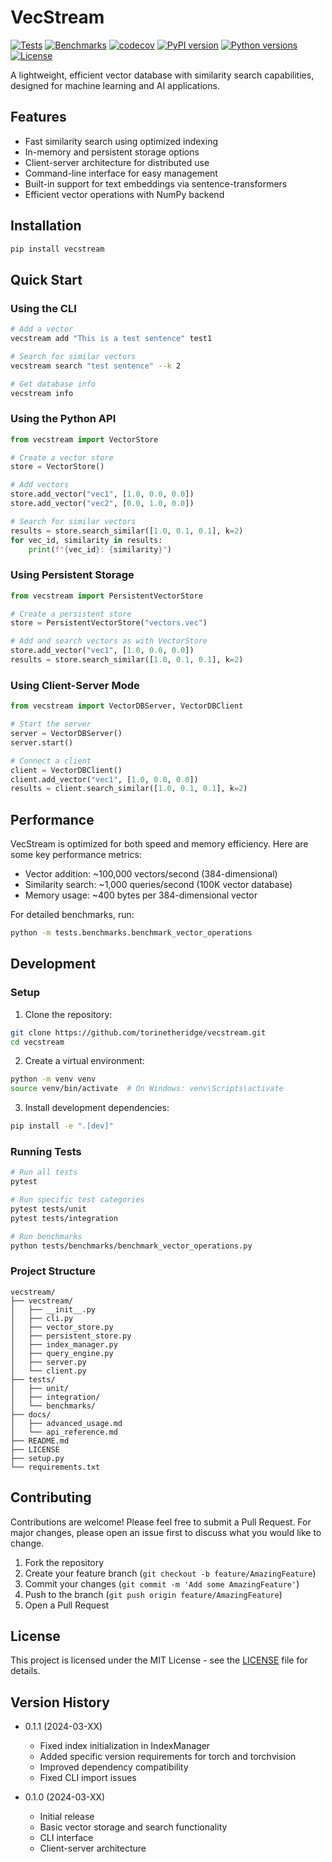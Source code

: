 # VecStream

[![Tests](https://github.com/torinriley/VecStream/actions/workflows/tests.yml/badge.svg)](https://github.com/torinriley/VecStream/actions/workflows/tests.yml)
[![Benchmarks](https://github.com/torinriley/VecStream/actions/workflows/benchmarks.yml/badge.svg)](https://github.com/torinriley/VecStream/actions/workflows/benchmarks.yml)
[![codecov](https://codecov.io/gh/torinriley/VecStream/branch/main/graph/badge.svg)](https://codecov.io/gh/torinriley/VecStream)
[![PyPI version](https://badge.fury.io/py/vecstream.svg)](https://badge.fury.io/py/vecstream)
[![Python versions](https://img.shields.io/pypi/pyversions/vecstream.svg)](https://pypi.org/project/vecstream/)
[![License](https://img.shields.io/github/license/torinriley/VecStream.svg)](https://github.com/torinriley/VecStream/blob/main/LICENSE)

A lightweight, efficient vector database with similarity search capabilities, designed for machine learning and AI applications.

## Features

- Fast similarity search using optimized indexing
- In-memory and persistent storage options
- Client-server architecture for distributed use
- Command-line interface for easy management
- Built-in support for text embeddings via sentence-transformers
- Efficient vector operations with NumPy backend

## Installation

```bash
pip install vecstream
```

## Quick Start

### Using the CLI

```bash
# Add a vector
vecstream add "This is a test sentence" test1

# Search for similar vectors
vecstream search "test sentence" --k 2

# Get database info
vecstream info
```

### Using the Python API

```python
from vecstream import VectorStore

# Create a vector store
store = VectorStore()

# Add vectors
store.add_vector("vec1", [1.0, 0.0, 0.0])
store.add_vector("vec2", [0.0, 1.0, 0.0])

# Search for similar vectors
results = store.search_similar([1.0, 0.1, 0.1], k=2)
for vec_id, similarity in results:
    print(f"{vec_id}: {similarity}")
```

### Using Persistent Storage

```python
from vecstream import PersistentVectorStore

# Create a persistent store
store = PersistentVectorStore("vectors.vec")

# Add and search vectors as with VectorStore
store.add_vector("vec1", [1.0, 0.0, 0.0])
results = store.search_similar([1.0, 0.1, 0.1], k=2)
```

### Using Client-Server Mode

```python
from vecstream import VectorDBServer, VectorDBClient

# Start the server
server = VectorDBServer()
server.start()

# Connect a client
client = VectorDBClient()
client.add_vector("vec1", [1.0, 0.0, 0.0])
results = client.search_similar([1.0, 0.1, 0.1], k=2)
```

## Performance

VecStream is optimized for both speed and memory efficiency. Here are some key performance metrics:

- Vector addition: ~100,000 vectors/second (384-dimensional)
- Similarity search: ~1,000 queries/second (100K vector database)
- Memory usage: ~400 bytes per 384-dimensional vector

For detailed benchmarks, run:
```bash
python -m tests.benchmarks.benchmark_vector_operations
```

## Development

### Setup

1. Clone the repository:
```bash
git clone https://github.com/torinetheridge/vecstream.git
cd vecstream
```

2. Create a virtual environment:
```bash
python -m venv venv
source venv/bin/activate  # On Windows: venv\Scripts\activate
```

3. Install development dependencies:
```bash
pip install -e ".[dev]"
```

### Running Tests

```bash
# Run all tests
pytest

# Run specific test categories
pytest tests/unit
pytest tests/integration

# Run benchmarks
python tests/benchmarks/benchmark_vector_operations.py
```

### Project Structure

```
vecstream/
├── vecstream/
│   ├── __init__.py
│   ├── cli.py
│   ├── vector_store.py
│   ├── persistent_store.py
│   ├── index_manager.py
│   ├── query_engine.py
│   ├── server.py
│   └── client.py
├── tests/
│   ├── unit/
│   ├── integration/
│   └── benchmarks/
├── docs/
│   ├── advanced_usage.md
│   └── api_reference.md
├── README.md
├── LICENSE
├── setup.py
└── requirements.txt
```

## Contributing

Contributions are welcome! Please feel free to submit a Pull Request. For major changes, please open an issue first to discuss what you would like to change.

1. Fork the repository
2. Create your feature branch (`git checkout -b feature/AmazingFeature`)
3. Commit your changes (`git commit -m 'Add some AmazingFeature'`)
4. Push to the branch (`git push origin feature/AmazingFeature`)
5. Open a Pull Request

## License

This project is licensed under the MIT License - see the [LICENSE](LICENSE) file for details.

## Version History

- 0.1.1 (2024-03-XX)
  - Fixed index initialization in IndexManager
  - Added specific version requirements for torch and torchvision
  - Improved dependency compatibility
  - Fixed CLI import issues

- 0.1.0 (2024-03-XX)
  - Initial release
  - Basic vector storage and search functionality
  - CLI interface
  - Client-server architecture
